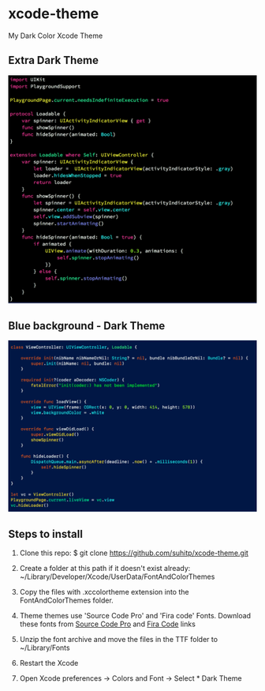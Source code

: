 # xcode-theme
My Dark Color Xcode Theme

## Extra Dark Theme

![](extra-dark-theme-preview.png)

## Blue background - Dark Theme

![](suhit-dark-theme-preview.png)

## Steps to install 

1. Clone this repo:
$ git clone https://github.com/suhitp/xcode-theme.git

2. Create a folder at this path if it doesn't exist already:
~/Library/Developer/Xcode/UserData/FontAndColorThemes

3. Copy the files with .xccolortheme extension into the FontAndColorThemes folder.

4. Theme themes use 'Source Code Pro' and 'Fira code' Fonts. Download these fonts from [Source Code Pro](https://github.com/adobe-fonts/source-code-pro) and [Fira Code](https://github.com/tonsky/FiraCode) links

5. Unzip the font archive and move the files in the TTF folder to ~/Library/Fonts

6. Restart the Xcode 

7. Open Xcode preferences -> Colors and Font -> Select * Dark Theme
